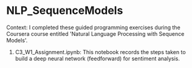 # NLP_SequenceModels

Context: I completed these guided programming exercises during the Coursera course entitled 'Natural Language Processing with Sequence Models'.

1. C3_W1_Assignment.ipynb:
This notebook records the steps taken to build a deep neural network (feedforward) for sentiment analysis.
